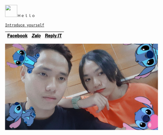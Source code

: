 <img src="https://image.flaticon.com/icons/png/128/2881/2881142.png" width="40" height="40">`Ｈｅｌｌｏ`

[`Introduce yourself`](https://linktr.ee/NhanCoder)

|[𝐅𝐚𝐜𝐞𝐛𝐨𝐨𝐤](https://www.facebook.com/NhanCoder6311)|[𝒁𝒂𝒍𝒐](https://anotepad.com/notes/ar4bnyqp)|[𝐑𝐞𝐩𝐥𝐲.𝐈𝐓](https://replit.com/@NhanCoder)|
|---|---|---|

![alt tag](https://github.com/NguyenHuuNhan1912/NguyenHuuNhan1912/blob/main/IMG_20210706_105316.jpg)





